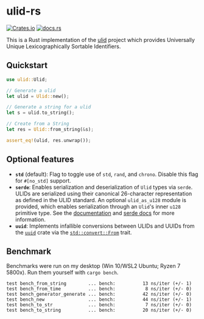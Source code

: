 # ulid-rs

[![Crates.io](https://img.shields.io/crates/v/ulid.svg)](https://crates.io/crates/ulid)
[![docs.rs](https://docs.rs/ulid/badge.svg)](https://docs.rs/ulid)

This is a Rust implementation of the [ulid][ulid] project which provides
Universally Unique Lexicographically Sortable Identifiers.

[ulid]: https://github.com/ulid/spec

## Quickstart

```rust
use ulid::Ulid;

// Generate a ulid
let ulid = Ulid::new();

// Generate a string for a ulid
let s = ulid.to_string();

// Create from a String
let res = Ulid::from_string(&s);

assert_eq!(ulid, res.unwrap());
```

## Optional features

* **`std`** (default): Flag to toggle use of `std`, `rand`, and `chrono`. Disable this flag for `#[no_std]` support.
* **`serde`**: Enables serialization and deserialization of `Ulid` types via `serde`. ULIDs are serialized using their canonical 26-character representation as defined in the ULID standard. An optional `ulid_as_u128` module is provided, which enables serialization through an `Ulid`'s inner `u128` primitive type. See the [documentation][serde_mod] and [serde docs][serde_docs] for more information.
* **`uuid`**: Implements infallible conversions between ULIDs and UUIDs from the [`uuid`][uuid] crate via the [`std::convert::From`][trait_from] trait.

[serde_mod]: https://docs.rs/ulid/latest/ulid/serde/index.html
[serde_docs]: https://serde.rs/field-attrs.html#with
[uuid]: https://github.com/uuid-rs/uuid
[trait_from]: https://doc.rust-lang.org/std/convert/trait.From.html

## Benchmark

Benchmarks were run on my desktop (Win 10/WSL2 Ubuntu; Ryzen 7 5800x). Run them yourself with `cargo bench`.

```text
test bench_from_string        ... bench:          13 ns/iter (+/- 1)
test bench_from_time          ... bench:           8 ns/iter (+/- 0)
test bench_generator_generate ... bench:          42 ns/iter (+/- 0)
test bench_new                ... bench:          44 ns/iter (+/- 1)
test bench_to_str             ... bench:           7 ns/iter (+/- 0)
test bench_to_string          ... bench:          20 ns/iter (+/- 0)
```
